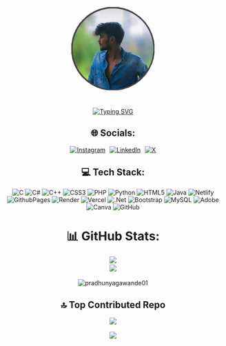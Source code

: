 <div align="center">

<img src="https://github.com/Pradhunyagawande01/img-readme/blob/main/git-img.png?raw=true" alt="Pradhunya Gawande" width="200" height="200" style="border-radius:50%; margin-bottom: 20px;">


[![Typing SVG](https://readme-typing-svg.demolab.com?font=Moderustic&weight=800&size=30&letterSpacing=Mediunm+&pause=1000&color=94AE89&center=true&vCenter=true&random=true&width=440&height=60&lines=Hi+%F0%9F%91%8B%2CI'm+Pradhunya+Gawande;I+am+a+Frontend+Developer+;and+Cybersecurity+Enthusiasts+)](https://git.io/typing-svg)

## 🌐 Socials:

 <div style="display: flex; gap: 10px; justify-content: center;">
  <a href="https://instagram.com/pradhyumnya_patil">
    <img src="https://user-images.githubusercontent.com/74038190/235294013-a33e5c43-a01c-43f6-b44d-a406d8b4ab75.gif" alt="Instagram" width="50" height="50">
  </a>
  <a href="https://linkedin.com/in/pradhunya-gawande-9a61a3304">
    <img src="https://user-images.githubusercontent.com/74038190/235294012-0a55e343-37ad-4b0f-924f-c8431d9d2483.gif" alt="LinkedIn" width="50" height="50">
  </a>
  <a href="https://x.com/@pradhunya_patil">
    <img src="https://user-images.githubusercontent.com/74038190/235294011-b8074c31-9097-4a65-a594-4151b58743a8.gif" alt="X" width="50" height="50">
  </a>
</div>

## 💻 Tech Stack:

![C](https://img.shields.io/badge/c-%2300599C.svg?style=for-the-badge&logo=c&logoColor=white) 
![C#](https://img.shields.io/badge/c%23-%23239120.svg?style=for-the-badge&logo=csharp&logoColor=white) 
![C++](https://img.shields.io/badge/c++-%2300599C.svg?style=for-the-badge&logo=c%2B%2B&logoColor=white) 
![CSS3](https://img.shields.io/badge/css3-%231572B6.svg?style=for-the-badge&logo=css3&logoColor=white) 
![PHP](https://img.shields.io/badge/php-%23777BB4.svg?style=for-the-badge&logo=php&logoColor=white) 
![Python](https://img.shields.io/badge/python-3670A0?style=for-the-badge&logo=python&logoColor=ffdd54) 
![HTML5](https://img.shields.io/badge/html5-%23E34F26.svg?style=for-the-badge&logo=html5&logoColor=white) 
![Java](https://img.shields.io/badge/java-%23ED8B00.svg?style=for-the-badge&logo=openjdk&logoColor=white) 
![Netlify](https://img.shields.io/badge/netlify-%23000000.svg?style=for-the-badge&logo=netlify&logoColor=#00C7B7) 
![GithubPages](https://img.shields.io/badge/github%20pages-121013?style=for-the-badge&logo=github&logoColor=white) 
![Render](https://img.shields.io/badge/Render-%46E3B7.svg?style=for-the-badge&logo=render&logoColor=white) 
![Vercel](https://img.shields.io/badge/vercel-%23000000.svg?style=for-the-badge&logo=vercel&logoColor=white) 
![.Net](https://img.shields.io/badge/.NET-5C2D91?style=for-the-badge&logo=.net&logoColor=white) 
![Bootstrap](https://img.shields.io/badge/bootstrap-%238511FA.svg?style=for-the-badge&logo=bootstrap&logoColor=white) 
![MySQL](https://img.shields.io/badge/mysql-4479A1.svg?style=for-the-badge&logo=mysql&logoColor=white) 
![Adobe](https://img.shields.io/badge/adobe-%23FF0000.svg?style=for-the-badge&logo=adobe&logoColor=white) 
![Canva](https://img.shields.io/badge/Canva-%2300C4CC.svg?style=for-the-badge&logo=Canva&logoColor=white) 
![GitHub](https://img.shields.io/badge/github-%23121011.svg?style=for-the-badge&logo=github&logoColor=white)

# 📊 GitHub Stats:
![](https://github-readme-stats.vercel.app/api?username=Pradhunyagawande01&theme=radical&hide_border=false&include_all_commits=true&count_private=true)<br/>
![](https://github-readme-stats.vercel.app/api/top-langs/?username=Pradhunyagawande01&theme=radical&hide_border=false&include_all_commits=true&count_private=true&layout=compact)

<p><img align="center" src="https://github-readme-streak-stats.herokuapp.com/?user=pradhunyagawande01&" alt="pradhunyagawande01" /></p>

## 🔝 Top Contributed Repo

![](https://github-contributor-stats.vercel.app/api?username=Pradhunyagawande01&limit=5&theme=dark&combine_all_yearly_contributions=true)

[![](https://visitcount.itsvg.in/api?id=Pradhunyagawande01&icon=0&color=0)](https://visitcount.itsvg.in)

</div>
